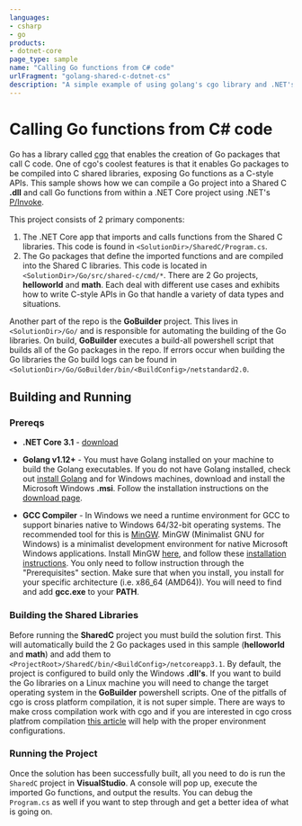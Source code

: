 ```yaml
---
languages:
- csharp
- go
products:
- dotnet-core
page_type: sample
name: "Calling Go functions from C# code"
urlFragment: "golang-shared-c-dotnet-cs"
description: "A simple example of using golang's cgo library and .NET's P/Invoke to call Go functions from C# code like a C-style API."
---
```


# Calling Go functions from C# code

Go has a library called [cgo](https://golang.org/cmd/cgo/) that enables the creation of Go packages that call C code.  One of cgo's coolest features is that it enables Go packages to be compiled into C shared libraries, exposing Go functions as a C-style APIs.  This sample shows how we can compile a Go project into a Shared C **.dll** and call Go functions from within a .NET Core project using .NET's [P/Invoke](https://docs.microsoft.com/en-us/dotnet/standard/native-interop/pinvoke).

This project consists of 2 primary components:

1. The .NET Core app that imports and calls functions from the Shared C libraries.  This code is found in `<SolutionDir>/SharedC/Program.cs`.
2. The Go packages that define the imported functions and are compiled into the Shared C libraries.  This code is located in `<SolutionDir>/Go/src/shared-c/cmd/*`.  There are 2 Go projects, **helloworld** and **math**.  Each deal with different use cases and exhibits how to write C-style APIs in Go that handle a variety of data types and situations.

Another part of the repo is the **GoBuilder** project.  This lives in  `<SolutionDir>/Go/` and is responsible for automating the building of the Go libraries.  On build, **GoBuilder** executes a build-all powershell script that builds all of the Go packages in the repo.  If errors occur when building the Go libraries the Go build logs can be found in  `<SolutionDir>/Go/GoBuilder/bin/<BuildConfig>/netstandard2.0`.

## Building and Running

### Prereqs

* **.NET Core 3.1** - [download](https://dotnet.microsoft.com/download/dotnet-core/3.1)

* **Golang v1.12+** - You must have Golang installed on your machine to build the Golang executables.  If you do not have Golang installed, check out [install Golang](https://golang.org/dl/ "Installing Golang") and for Windows machines, download and install the Microsoft Windows **.msi**.  Follow the installation instructions on the [download page](https://golang.org/doc/install?download=go1.14.4.windows-amd64.msi "The Go Programming Language: Getting Started").

* **GCC Compiler** - In Windows we need a runtime environment for GCC to support binaries native to Windows 64/32-bit operating systems.  The recommended tool for this is [MinGW](http://www.mingw.org/ "MinGW").  MinGW (Minimalist GNU for Windows) is a minimalist development environment for native Microsoft Windows applications.  Install MinGW [here](https://sourceforge.net/projects/mingw-w64/ "MinGW for windows download"), and follow these [installation instructions](https://code.visualstudio.com/docs/cpp/config-mingw "MinGW installation instructions for Windows").  You only need to follow instruction through the "Prerequisites" section.  Make sure that when you install, you install for your specific architecture (i.e. x86_64 (AMD64)).  You will need to find and add **gcc.exe** to your **PATH**.

### Building the Shared Libraries

Before running the **SharedC** project you must build the solution first.  This will automatically build the 2 Go packages used in this sample (**helloworld** and **math**) and add them to `<ProjectRoot>/SharedC/bin/<BuildConfig>/netcoreapp3.1`.  By default, the project is configured to build only the Windows **.dll's**.  If you want to build the Go libraries on a Linux machine you will need to change the target operating system in the **GoBuilder** powershell scripts.  One of the pitfalls of cgo is cross platform compilation, it is not super simple.  There are ways to make cross compilation work with cgo and if you are interested in cgo cross platfrom compilation [this article](https://www.bluematador.com/blog/golang-pros-cons-part-5-cross-platform-compiling) will help with the proper environment configurations.

### Running the Project

Once the solution has been successfully built, all you need to do is run the `SharedC` project in **VisualStudio**.  A console will pop up, execute the imported Go functions, and output the results.  You can debug the `Program.cs` as well if you want to step through and get a better idea of what is going on.
